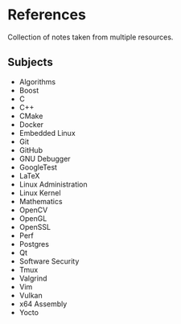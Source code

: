 # References

Collection of notes taken from multiple resources.

## Subjects

* Algorithms
* Boost
* C
* C++
* CMake
* Docker
* Embedded Linux
* Git
* GitHub
* GNU Debugger
* GoogleTest
* LaTeX
* Linux Administration
* Linux Kernel
* Mathematics
* OpenCV
* OpenGL
* OpenSSL
* Perf
* Postgres
* Qt
* Software Security
* Tmux
* Valgrind
* Vim
* Vulkan
* x64 Assembly
* Yocto